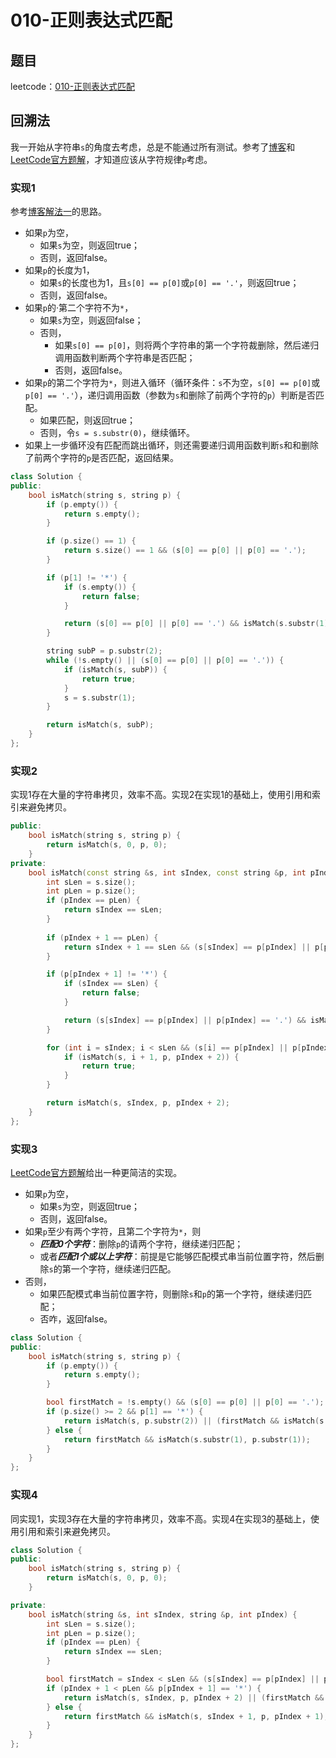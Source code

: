 # 010-正则表达式匹配

## 题目

leetcode：[010-正则表达式匹配](https://leetcode-cn.com/problems/regular-expression-matching/)


## 回溯法

我一开始从字符串`s`的角度去考虑，总是不能通过所有测试。参考了[博客](https://github.com/grandyang/leetcode/issues/10)和[LeetCode官方题解](https://leetcode-cn.com/problems/regular-expression-matching/solution/zheng-ze-biao-da-shi-pi-pei-by-leetcode)，才知道应该从字符规律`p`考虑。

### 实现1

参考[博客解法一](https://github.com/grandyang/leetcode/issues/10)的思路。

- 如果`p`为空，
  - 如果`s`为空，则返回true；
  - 否则，返回false。
- 如果`p`的长度为1，
  - 如果`s`的长度也为1，且`s[0] == p[0]`或`p[0] == '.'`，则返回true；
  - 否则，返回false。
- 如果`p`的·第二个字符不为`*`，
  - 如果`s`为空，则返回false；
  - 否则，
    - 如果`s[0] == p[0]`，则将两个字符串的第一个字符裁删除，然后递归调用函数判断两个字符串是否匹配；
    - 否则，返回false。
- 如果`p`的第二个字符为`*`，则进入循环（循环条件：`s`不为空，`s[0] == p[0]`或`p[0] == '.'`），递归调用函数（参数为`s`和删除了前两个字符的`p`）判断是否匹配。
  - 如果匹配，则返回true；
  - 否则，令`s = s.substr(0)`，继续循环。
- 如果上一步循环没有匹配而跳出循环，则还需要递归调用函数判断`s`和和删除了前两个字符的`p`是否匹配，返回结果。

```c++
class Solution {
public:
    bool isMatch(string s, string p) {
        if (p.empty()) {
            return s.empty();
        }

        if (p.size() == 1) {
            return s.size() == 1 && (s[0] == p[0] || p[0] == '.');
        }

        if (p[1] != '*') {
            if (s.empty()) {
                return false;
            }

            return (s[0] == p[0] || p[0] == '.') && isMatch(s.substr(1), p.substr(1));
        }

        string subP = p.substr(2);
        while (!s.empty() || (s[0] == p[0] || p[0] == '.')) {
            if (isMatch(s, subP)) {
                return true;
            }
            s = s.substr(1);
        }

        return isMatch(s, subP);
    }
};
```

### 实现2

实现1存在大量的字符串拷贝，效率不高。实现2在实现1的基础上，使用引用和索引来避免拷贝。

```c++
public:
    bool isMatch(string s, string p) {
        return isMatch(s, 0, p, 0);
    }
private:
    bool isMatch(const string &s, int sIndex, const string &p, int pIndex) {
        int sLen = s.size();
        int pLen = p.size();
        if (pIndex == pLen) {
            return sIndex == sLen;
        }
        
        if (pIndex + 1 == pLen) {
            return sIndex + 1 == sLen && (s[sIndex] == p[pIndex] || p[pIndex] == '.');
        }

        if (p[pIndex + 1] != '*') {
            if (sIndex == sLen) {
                return false;
            }

            return (s[sIndex] == p[pIndex] || p[pIndex] == '.') && isMatch(s, sIndex + 1, p, pIndex + 1);
        }

        for (int i = sIndex; i < sLen && (s[i] == p[pIndex] || p[pIndex] == '.'); ++i) {
            if (isMatch(s, i + 1, p, pIndex + 2)) {
                return true;
            }
        }

        return isMatch(s, sIndex, p, pIndex + 2);
    }
};
```

### 实现3

[LeetCode官方题解](https://leetcode-cn.com/problems/regular-expression-matching/solution/zheng-ze-biao-da-shi-pi-pei-by-leetcode)给出一种更简洁的实现。

- 如果`p`为空，
  - 如果`s`为空，则返回true；
  - 否则，返回false。
- 如果`p`至少有两个字符，且第二个字符为`*`，则
  - ***匹配0个字符***：删除`p`的请两个字符，继续递归匹配；
  - 或者***匹配1个或以上字符***：前提是它能够匹配模式串当前位置字符，然后删除`s`的第一个字符，继续递归匹配。
- 否则，
  - 如果匹配模式串当前位置字符，则删除`s`和`p`的第一个字符，继续递归匹配；
  - 否咋，返回false。

```c++
class Solution {
public:
    bool isMatch(string s, string p) {
        if (p.empty()) {
            return s.empty();
        }

        bool firstMatch = !s.empty() && (s[0] == p[0] || p[0] == '.');
        if (p.size() >= 2 && p[1] == '*') {
            return isMatch(s, p.substr(2)) || (firstMatch && isMatch(s.substr(1), p));
        } else {
            return firstMatch && isMatch(s.substr(1), p.substr(1));
        }
    }
};
```

### 实现4

同实现1，实现3存在大量的字符串拷贝，效率不高。实现4在实现3的基础上，使用引用和索引来避免拷贝。

```c++
class Solution {
public:
    bool isMatch(string s, string p) {
        return isMatch(s, 0, p, 0);
    }

private:
    bool isMatch(string &s, int sIndex, string &p, int pIndex) {
        int sLen = s.size();
        int pLen = p.size();
        if (pIndex == pLen) {
            return sIndex == sLen;
        }

        bool firstMatch = sIndex < sLen && (s[sIndex] == p[pIndex] || p[pIndex] == '.');
        if (pIndex + 1 < pLen && p[pIndex + 1] == '*') {
            return isMatch(s, sIndex, p, pIndex + 2) || (firstMatch && isMatch(s, sIndex + 1, p, pIndex));
        } else {
            return firstMatch && isMatch(s, sIndex + 1, p, pIndex + 1);
        }
    }
};
```

